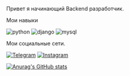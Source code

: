 Привет я начинающий Backend разработчик.

Мои навыки

![python](https://img.shields.io/badge/-python-090909?style=for-the-badge&logo=python&logoColor=47C5FB)
![django](https://img.shields.io/badge/-django-090909?style=for-the-badge&logo=django&logoColor=F88C00)
![mysql](https://img.shields.io/badge/-mysql-090909?style=for-the-badge&logo=mysql&logoColor=47C5FB)

Мои социальные сети.

[![Telegram](https://img.shields.io/badge/-Telegram-090909?style=for-the-badge&logo=telegram&logoColor=27A0D9)](@csgostr)
[![Instagram](https://img.shields.io/badge/-Instagram-090909?style=for-the-badge&logo=instagram&logoColor=B4068E)](https://www.instagram.com/str.662/)



[![Anurag's GitHub stats](https://github-readme-stats.vercel.app/api?username=str662&show_icons=true&theme=dark)](https://github.com/anuraghazra/github-readme-stats)